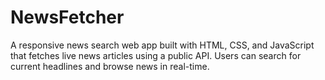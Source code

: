 # NewsFetcher
A responsive news search web app built with HTML, CSS, and JavaScript that fetches live news articles using a public API. Users can search for current headlines and browse news in real-time.
